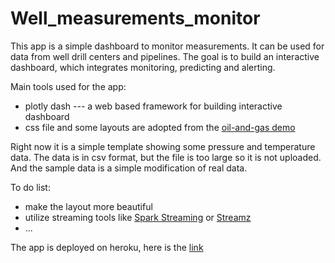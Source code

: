 # Well_measurements_monitor
This app is a simple dashboard to monitor measurements. It can be used for data from well drill centers and pipelines.
The goal is to build an interactive dashboard, which integrates monitoring, predicting and alerting.  

Main tools used for the app:
* plotly dash --- a web based framework for building interactive dashboard
* css file and some layouts are adopted from the [oil-and-gas demo](https://github.com/plotly/dash-oil-and-gas-demo)

Right now it is a simple template showing some pressure and temperature data. 
The data is in csv format, but the file is too large so it is not uploaded. And the sample data is a simple modification of real data. 

To do list:
* make the layout more beautiful
* utilize streaming tools like [Spark Streaming](https://spark.apache.org/streaming/) or [Streamz](https://github.com/mrocklin/streamz)
* ...

The app is deployed on heroku, here is the [link](https://well-measurements-monitor-app.herokuapp.com/)
